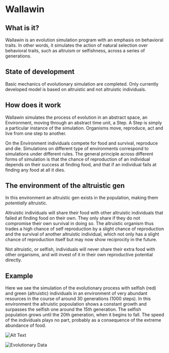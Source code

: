 # Wallawin

## What is it?

Wallawin is an evolution simulation program with an emphasis on behavioral traits. In other words, it simulates the action of natural selection over behavioral traits, such as altruism or selfishness, across a series of generations.

## State of development

Basic mechanics of evolutionary simulation are completed. Only currently developed model is based on altruistic and not altruistic individuals.

## How does it work

Wallawin simulates the process of evolution in an abstract space, an Environment, moving through an abstract time unit, a Step. A Step is simply a particular instance of the simulation. Organisms move, reproduce, act and live from one step to another.

On the Environment individuals compete for food and survival, reproduce and die. Simulations on different type of environments correspond to simulations under different rules. The general principle across different forms of simulation is that the chance of reproduction of an individual depends on their success at finding food, and that if an individual fails at finding any food at all it dies.

## The environment of the altruistic gen

In this environment an altruistic gen exists in the population, making them *potentially* altruistic. 

Altruistic individuals will share their food with other altruistic individuals that failed at finding food on their own. They only share if they do not compromise their own survival in doing so. The altruistic organism thus trades a high chance of self reproduction by a slight chance of reproduction and the survival of another altruistic individual, which not only has a slight chance of reproduction itself but may now show reciprocity in the future. 

Not altruistic, or selfish, individuals will never share their extra food with other organisms, and will invest of it in their own reproductive potential directly.

## Example

Here we see the simulation of the evolutionary process with selfish (red) and green (altruistic) individuals in an environment of very abundant resources
in the course of around 30 generations (1000 steps).
In this environment the altruistic popoulation shows a constant growth and surpasses the selfish one around the 15th generation.
The selfish population grows until the 20th generation, when it begins to fall.
The speed of the individuals plays no part, probably as a consequence of the extreme abundance of food.



![Alt Text](https://media.giphy.com/media/5AW6l3xZx2gw71l4Rw/giphy.gif)


![Evolutionary Data](https://i.ibb.co/pWwXMgm/data.png)


